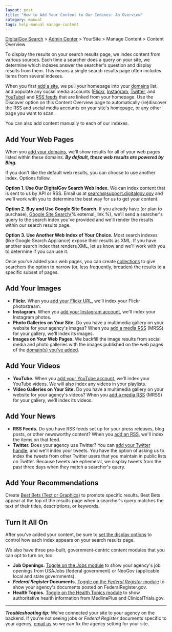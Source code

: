 ```yaml
---
layout: post
title: "How to Add Your Content to Our Indexes: An Overview"
category: manual
tags: help-manual manage-content
---
```


[DigitalGov Search](/index.html) > [Admin Center](https://search.usa.gov/sites/) > YourSite > Manage Content > Content Overview

To display the results on your search results page, we index content from various sources. Each time a searcher does a query on your site, we determine which indexes answer the searcher's question and display results from them. This means a single search results page often includes items from several indexes.

When you first [add a site](/manual/add-site.html), we pull your homepage into your [domains](/manual/domains.html) list, and populate any social media accounts ([Flickr](/manual/flickr.html), [Instagram](/manual/instagram.html), [Twitter](/manual/twitter.html), and [YouTube](/manual/youtube.html)) and [RSS feeds](/manual/rss.html) that are linked from your homepage. Use the Discover option on this Content Overview page to automatically (re)discover the RSS and social media accounts on your site's homepage, or any other page you want to scan.

You can also add content manually to each of our indexes.
<a name="choose-an-index"></a>
## Add Your Web Pages

When you [add your domains](/manual/domains.html), we'll show results for all of your web pages listed within these domains. ***By default, these web results are powered by Bing.***

If you don't like the default web results, you can choose to use another index. Options follow.

**Option 1. Use Our DigitalGov Search Web Index.** We can index content that is sent to us by API or RSS. Email us at <search@support.digitalgov.gov> and we'll work with you to determine the best way for us to get your content.

**Option 2. Buy and Use Google Site Search.** If you already have (or plan to purchase), [Google Site Search](https://www.google.com/work/search/products/gss.html){% external_link %}, we'll send a searcher's query to the search index you've provided and we'll render the results within our search results page. 

**Option 3. Use Another Web Index of Your Choice.** Most search indexes (like Google Search Appliance) expose their results as XML. If you have another search index that renders XML, let us know and we'll work with you to determine if you can use it.

Once you've added your web pages, you can create [collections](/manual/collections.html) to give searchers the option to narrow (or, less frequently, broaden) the results to a specific subset of pages.

## Add Your Images

* **Flickr.** When you [add your Flickr URL](/manual/flickr.html), we'll index your Flickr photostream.
* **Instagram.** When you [add your Instagram account](/manual/instagram.html), we'll index your Instagram photos.
* **Photo Galleries on Your Site.** Do you have a multimedia gallery on your website for your agency's images? When you [add a media RSS](/manual/rss.html) (MRSS) for your gallery, we'll index its images.
* **Images on Your Web Pages.** We backfill the image results from social media and photo galleries with the images published on the web pages of the [domain(s) you've added](/manual/domains.html).

## Add Your Videos

* **YouTube.** When you [add your YouTube account](/manual/youtube.html), we'll index your YouTube videos. We will also index any videos in your playlists.
* **Video Galleries on Your Site.** Do you have a multimedia gallery on your website for your agency's videos? When you [add a media RSS](/manual/rss.html) (MRSS) for your gallery, we'll index its videos.

## Add Your News

* **RSS Feeds.** Do you have RSS feeds set up for your press releases, blog posts, or other newsworthy content? When you [add an RSS](/manual/rss.html), we'll index the items on that feed.
* **Twitter.** Does your agency use Twitter? You can [add your Twitter handle](/manual/twitter.html), and we'll index your tweets. You have the option of asking us to index the tweets from other Twitter users that you maintain in public lists on Twitter. Because tweets are ephemeral, we display tweets from the past three days when they match a searcher's query.

## Add Your Recommendations

Create [Best Bets (Text or Graphics)](/manual/best-bets.html) to promote specific results. Best Bets appear at the top of the results page when a searcher's query matches the text of their titles, descriptions, or keywords.

## Turn It All On

After you've added your content, be sure to [set the display options](/manual/display-overview.html) to control how each index appears on your search results page.

We also have three pre-built, government-centric content modules that you can opt to turn on, too.

* **Job Openings.** [Toggle on the Jobs module](/manual/govbox-jobs.html) to show your agency's job openings from USAJobs (federal government) or NeoGov (applicable local and state governments). 
* ***Federal Register* Documents.** [Toggle on the *Federal Register* module](/manual/govbox-federal-register.html) to show your agency's documents posted on FederalRegister.gov. 
* **Health Topics.** [Toggle on the Health Topics module](/manual/govbox-health.html) to show authoritative health information from MedlinePlus and ClinicalTrials.gov.

---

***Troubleshooting tip:*** We've connected your site to your agency on the backend. If you're not seeing jobs or *Federal Register* documents specific to your agency, [email us](mailto:search@support.digitalgov.gov) so we can fix the agency setting for your site.
